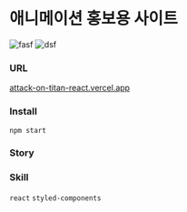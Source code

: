 # 애니메이션 홍보용 사이트
![fasf](https://user-images.githubusercontent.com/91578173/175765576-6933c010-dbec-42f5-919e-0f68676848ef.png)
![dsf](https://user-images.githubusercontent.com/91578173/175765579-c0b38587-d842-4317-85ea-ea66a336996d.png)


### URL
[attack-on-titan-react.vercel.app](attack-on-titan-react.vercel.app)

### Install
    npm start

### Story


### Skill
`react` `styled-components`

